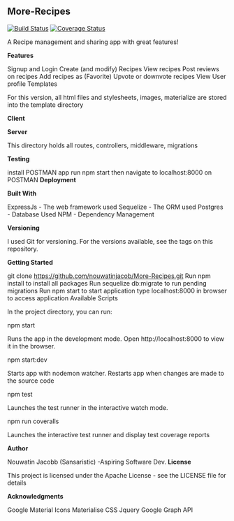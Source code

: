 ## More-Recipes

[![Build Status](https://travis-ci.org/nouwatinjacob/More-Recipes.svg?branch=development)](https://travis-ci.org/nouwatinjacob/More-Recipes)
[![Coverage Status](https://coveralls.io/repos/github/nouwatinjacob/More-Recipes/badge.svg?branch=development)](https://coveralls.io/github/nouwatinjacob/More-Recipes?branch=development)

A Recipe management and sharing app with great features!

**Features**

Signup and Login
Create (and modify) Recipes
View recipes
Post reviews on recipes
Add recipes as (Favorite)
Upvote or downvote recipes
View User profile
Templates

For this version, all html files and stylesheets, images, materialize are stored into the template directory

**Client**

**Server**

This directory holds all routes, controllers, middleware, migrations

**Testing**

install POSTMAN app
run npm start then navigate to localhost:8000 on POSTMAN
**Deployment**

**Built With**

ExpressJs - The web framework used
Sequelize - The ORM used
Postgres - Database Used
NPM - Dependency Management

**Versioning**

I used Git for versioning. For the versions available, see the tags on this repository.

**Getting Started**

git clone https://github.com/nouwatinjacob/More-Recipes.git
Run npm install to install all packages
Run sequelize db:migrate to run pending migrations
Run npm start to start application
type localhost:8000 in browser to access application
Available Scripts

In the project directory, you can run:

npm start

Runs the app in the development mode.
Open http://localhost:8000 to view it in the browser.

npm start:dev

Starts app with nodemon watcher. Restarts app when changes are made to the source code

npm test

Launches the test runner in the interactive watch mode.

npm run coveralls

Launches the interactive test runner and display test coverage reports

**Author**

Nouwatin Jacobb (Sansaristic) -Aspiring Software Dev.
**License**

This project is licensed under the Apache License - see the LICENSE file for details

**Acknowledgments**

Google Material Icons
Materialise CSS
Jquery
Google Graph API